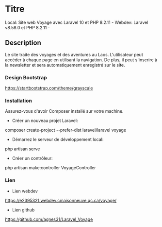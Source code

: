 # Titre

Local:
Site web Voyage avec Laravel 10 et PHP 8.2.11 -
Webdev: 
Laravel v8.58.0 et PHP 8.2.11 -

## Description

Le site traite des voyages et des aventures au Laos. L'utilisateur peut accéder à chaque page en utilisant la navigation. De plus, il peut s'inscrire à la newsletter et sera automatiquement enregistré sur le site.

### Design Bootstrap

https://startbootstrap.com/theme/grayscale

### Installation

Assurez-vous d'avoir Composer installé sur votre machine.

- Créer un nouveau projet Laravel:

composer create-project --prefer-dist laravel/laravel voyage

- Démarrez le serveur de développement local:

php artisan serve

- Créer un contrôleur:

php artisan make:controller VoyageController

### Lien

- Lien webdev

https://e2395321.webdev.cmaisonneuve.qc.ca/voyage/

- Lien github

https://github.com/agnes31/Laravel_Voyage


